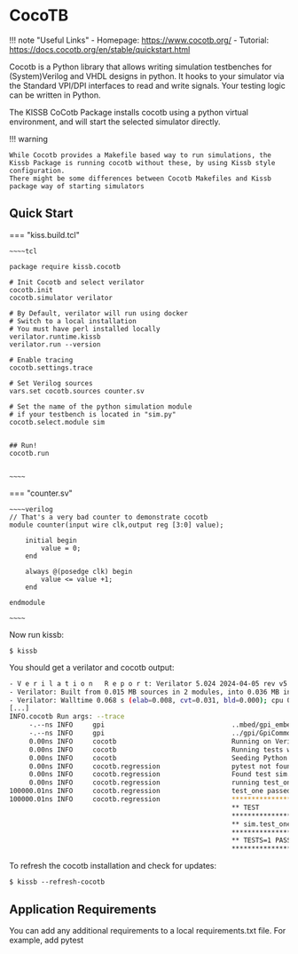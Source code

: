 # CocoTB

!!! note "Useful Links"
    - Homepage: https://www.cocotb.org/
    - Tutorial: https://docs.cocotb.org/en/stable/quickstart.html


Cocotb is a Python library that allows writing simulation testbenches for (System)Verilog and VHDL designs in python. It hooks to your simulator via the Standard VPI/DPI interfaces to read and write signals. Your testing logic can be written in Python.

The KISSB CoCotb Package installs cocotb using a python virtual environment, and will start the selected simulator directly. 

!!! warning 

    While Cocotb provides a Makefile based way to run simulations, the Kissb Package is running cocotb without these, by using Kissb style configuration.
    There might be some differences between Cocotb Makefiles and Kissb package way of starting simulators

## Quick Start

=== "kiss.build.tcl"

    ~~~~tcl

    package require kissb.cocotb

    # Init Cocotb and select verilator
    cocotb.init 
    cocotb.simulator verilator

    # By Default, verilator will run using docker
    # Switch to a local installation 
    # You must have perl installed locally
    verilator.runtime.kissb
    verilator.run --version

    # Enable tracing
    cocotb.settings.trace

    # Set Verilog sources
    vars.set cocotb.sources counter.sv

    # Set the name of the python simulation module
    # if your testbench is located in "sim.py"
    cocotb.select.module sim 


    ## Run!
    cocotb.run


    ~~~~

=== "counter.sv"

    ~~~~verilog 
    // That's a very bad counter to demonstrate cocotb
    module counter(input wire clk,output reg [3:0] value);

        initial begin
            value = 0;
        end

        always @(posedge clk) begin
            value <= value +1;
        end

    endmodule 

    ~~~~

Now run kissb: 

    $ kissb

You should get a verilator and cocotb output:

~~~~bash 
- V e r i l a t i o n   R e p o r t: Verilator 5.024 2024-04-05 rev v5.024
- Verilator: Built from 0.015 MB sources in 2 modules, into 0.036 MB in 11 C++ files needing 0.000 MB
- Verilator: Walltime 0.068 s (elab=0.008, cvt=0.031, bld=0.000); cpu 0.000 s on 1 threads; alloced 11.840 MB
[...]
INFO.cocotb Run args: --trace
     -.--ns INFO     gpi                                ..mbed/gpi_embed.cpp:108  in set_program_name_in_venv        Using Python virtual environment interpreter at /.../python
     -.--ns INFO     gpi                                ../gpi/GpiCommon.cpp:101  in gpi_print_registered_impl       VPI registered
     0.00ns INFO     cocotb                             Running on Verilator version 5.024 2024-04-05
     0.00ns INFO     cocotb                             Running tests with cocotb v1.9.0 from /.../.kb/build/python3-venv/lib/python3.10/site-packages/cocotb
     0.00ns INFO     cocotb                             Seeding Python random module with 1723485106
     0.00ns INFO     cocotb.regression                  pytest not found, install it to enable better AssertionError messages
     0.00ns INFO     cocotb.regression                  Found test sim.test_one
     0.00ns INFO     cocotb.regression                  running test_one (1/1)
100000.01ns INFO     cocotb.regression                  test_one passed
100000.01ns INFO     cocotb.regression                  **************************************************************************************
                                                        ** TEST                          STATUS  SIM TIME (ns)  REAL TIME (s)  RATIO (ns/s) **
                                                        **************************************************************************************
                                                        ** sim.test_one                   PASS      100000.01           0.73     137314.32  **
                                                        **************************************************************************************
                                                        ** TESTS=1 PASS=1 FAIL=0 SKIP=0             100000.01           0.73     136227.77  **
                                                        **************************************************************************************
~~~~

To refresh the cocotb installation and check for updates:

    $ kissb --refresh-cocotb

## Application Requirements

You can add any additional requirements to a local requirements.txt file. For example, add pytest